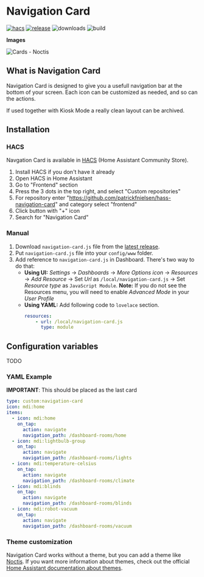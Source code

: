 # Navigation Card
[![hacs][hacs-badge]][hacs-url]
[![release][release-badge]][release-url]
![downloads][downloads-badge]
![build][build-badge]


**Images**

![Cards - Noctis](https://github.com/patrickfnielsen/hass-navigation-card/blob/master/docs/images/theme-noctis.png?raw=true)


## What is Navigation Card
Navigation Card is designed to give you a usefull navigation bar at the bottom of your screen. Each icon can be customized as needed, and so can the actions.

If used together with Kiosk Mode a really clean layout can be archived.

## Installation

### HACS
Navgation Card is available in [HACS][hacs] (Home Assistant Community Store).
1. Install HACS if you don't have it already
2. Open HACS in Home Assistant
3. Go to "Frontend" section
4. Press the 3 dots in the top right, and select "Custom repositories"
5. For repository enter "https://github.com/patrickfnielsen/hass-navigation-card" and category select "frontend"
6. Click button with "+" icon
7. Search for "Navigation Card"

### Manual
1. Download `navigation-card.js` file from the [latest release][release-url].
2. Put `navigation-card.js` file into your `config/www` folder.
3. Add reference to `navigation-card.js` in Dashboard. There's two way to do that:
    - **Using UI:** _Settings_ → _Dashboards_ → _More Options icon_ → _Resources_ → _Add Resource_ → Set _Url_ as `/local/navigation-card.js` → Set _Resource type_ as `JavaScript Module`.
      **Note:** If you do not see the Resources menu, you will need to enable _Advanced Mode_ in your _User Profile_
    - **Using YAML:** Add following code to `lovelace` section.
        ```yaml
        resources:
            - url: /local/navigation-card.js
              type: module
        ```

## Configuration variables
TODO

### YAML Example
**IMPORTANT**: This should be placed as the last card

```yaml
type: custom:navigation-card
icon: mdi:home
items:
  - icon: mdi:home
    on_tap:
      action: navigate
      navigation_path: /dashboard-rooms/home
  - icon: mdi:lightbulb-group
    on_tap:
      action: navigate
      navigation_path: /dashboard-rooms/lights
  - icon: mdi:temperature-celsius
    on_tap:
      action: navigate
      navigation_path: /dashboard-rooms/climate
  - icon: mdi:blinds
    on_tap:
      action: navigate
      navigation_path: /dashboard-rooms/blinds
  - icon: mdi:robot-vacuum
    on_tap:
      action: navigate
      navigation_path: /dashboard-rooms/vacuum

```


### Theme customization
Navigation Card works without a theme, but you can add a theme like [Noctis](https://github.com/aFFekopp/noctis). If you want more information about themes, check out the official [Home Assistant documentation about themes][home-assitant-theme-docs].

<!-- Badges -->
[hacs-url]: https://github.com/hacs/integration
[hacs-badge]: https://img.shields.io/badge/hacs-default-orange.svg?style=flat-square
[release-badge]: https://img.shields.io/github/v/release/patrickfnielsen/hass-room-card?style=flat-square
[downloads-badge]: https://img.shields.io/github/downloads/patrickfnielsen/hass-room-card/total?style=flat-square
[build-badge]: https://img.shields.io/github/actions/workflow/status/patrickfnielsen/hass-room-card/build.yaml?branch=main&style=flat-square

<!-- References -->
[home-assistant]: https://www.home-assistant.io/
[home-assitant-theme-docs]: https://www.home-assistant.io/integrations/frontend/#defining-themes
[hacs]: https://hacs.xyz
[release-url]: https://github.com/patrickfnielsen/hass-room-card/releases
